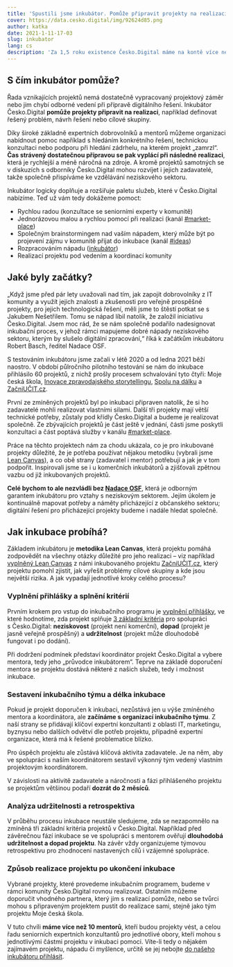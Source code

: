 ```yaml
---
title: 'Spustili jsme inkubátor. Pomůže připravit projekty na realizaci a digitalizovat Česko'
cover: https://data.cesko.digital/img/92624d85.png
author: katka
date: 2021-1-11-17-03
slug: inkubator
lang: cs
description: 'Za 1,5 roku existence Česko.Digital máme na kontě více než 15 projektů. Od samotného začátku se nám ozývají desítky organizací, které potřebují pomoc s digitálním řešením svých projektů v různé fázi rozpracovanosti. Aby bylo možné realizovat co největší počet z nich, rozhodli jsme se s Nadací OSF vytvořit inkubátor.'
---
```


## S čím inkubátor pomůže?

Řada vznikajících projektů nemá dostatečně vypracovaný projektový záměr nebo jim chybí odborné vedení při přípravě digitálního řešení. Inkubátor Česko.Digital **pomůže projekty připravit na realizaci**, například definovat řešený problém, návrh řešení nebo cílové skupiny.

Díky široké základně expertních dobrovolníků a mentorů můžeme organizaci nabídnout pomoc například s hledáním konkrétního řešení, technickou konzultaci nebo podporu při hledání zádrhelu, na kterém projekt „zamrzl“. **Čas strávený dostatečnou přípravou se pak vyplácí při následné realizaci**, která je rychlejší a méně náročná na zdroje. A kromě projektů samotných se v diskuzích s odborníky Česko.Digital mohou rozvíjet i jejich zadavatelé, takže společně přispíváme ke vzdělávání neziskového sektoru.

Inkubátor logicky doplňuje a rozšiřuje paletu služeb, které v Česko.Digital nabízíme. Teď už vám tedy dokážeme pomoct:

- Rychlou radou (konzultace se seniorními experty v komunitě)
- Jednorázovou malou a rychlou pomocí při realizaci (kanál [#market-place](https://cesko-digital.slack.com/archives/CLVAH28P3))
- Společným brainstormingem nad vaším nápadem, který může být po projevení zájmu v komunitě přijat do inkubace (kanál [#ideas](https://cesko-digital.slack.com/archives/C0104T360QP))
- Rozpracováním nápadu ([inkubátor](https://wiki.cesko.digital/x/HBgY))
- Realizací projektu  pod vedením a koordinací komunity

## Jaké byly začátky?

„Když jsme před pár lety uvažovali nad tím, jak zapojit dobrovolníky z IT komunity a využít jejich znalosti a zkušenosti pro veřejně prospěšné projekty, pro jejich technologická řešení, měli jsme to štěstí potkat se s Jakubem Nešetřilem. Tomu se nápad líbil natolik, že založil iniciativu Česko.Digital. Jsem moc rád, že se nám společně podařilo nadesignovat inkubační proces, v jehož rámci mapujeme dobré nápady neziskového sektoru, kterým by slušelo digitální zpracování,“ říká k začátkům inkubátoru Robert Basch, ředitel Nadace OSF.

S testováním inkubátoru jsme začali v létě 2020 a od ledna 2021 běží naostro. V období půlročního pilotního testování se nám do inkubace přihlásilo 60 projektů, z nichž prošly procesem schvalování tyto čtyři: Moje česká škola, [Inovace zpravodajského storytellingu](https://wiki.cesko.digital/x/NgoY), [Spolu na dálku](https://wiki.cesko.digital/x/5woY) a [ZačniUČIT.cz](https://wiki.cesko.digital/x/5hAY).

První ze zmíněných projektů byl po inkubaci připraven natolik, že si ho zadavatelé mohli realizovat vlastními silami. Další tři projekty mají větší technické potřeby, zůstaly pod křídly Česko.Digital a budeme je realizovat společně. Ze zbývajících projektů je část ještě v jednání, části jsme poskytli konzultaci a část poptává služby v kanálu [#market-place](https://cesko-digital.slack.com/archives/CLVAH28P3).

Práce na těchto projektech nám za chodu ukázala, co je pro inkubované projekty důležité, že je potřeba používat nějakou metodiku (vybrali jsme [Lean Canvas](https://leanstack.com/leancanvas)), a co obě strany (zadavatel i mentor) potřebují a jak je v tom podpořit. Inspirovali jsme se i u komerčních inkubátorů a zjišťovali zpětnou vazbu od již inkubovaných projektů.

**Celé bychom to ale nezvládli bez [Nadace OSF](https://osf.cz/)**, která je odborným garantem inkubátoru pro vztahy s neziskovým sektorem. Jejím úkolem je kontinuálně mapovat potřeby a náměty přicházející z občanského sektoru; digitální řešení pro přicházející projekty budeme i nadále hledat společně.

## Jak inkubace probíhá?

Základem inkubátoru je **metodika Lean Canvas**, která projektu pomáhá zodpovědět na všechny otázky důležité pro jeho realizaci – viz například [vyplněný Lean Canvas](https://docs.google.com/presentation/d/1SDzoPxwqgUbdLePSIUpXMWZ4X1k02BcimEewMTqnfys/edit#slide=id.p) z námi inkubovaného projektu [ZačniUČIT.cz](https://wiki.cesko.digital/x/5hAY), který projektu pomohl zjistit, jak vyřešit problémy cílové skupiny a kde jsou největší rizika. A jak vypadají jednotlivé kroky celého procesu?

### Vyplnění přihlášky a splnění kritérií

Prvním krokem pro vstup do inkubačního programu je [vyplnění přihlášky](https://docs.google.com/forms/d/e/1FAIpQLScxOjG29DI92BepAOTgUqiK_05uOxCWFM3D1uAi4wRdamo4LQ/viewform), ve které hodnotíme, zda projekt splňuje [3 základní kritéria](https://wiki.cesko.digital/pages/viewpage.action?pageId=1580262#Slu%C5%BEby%C4%8Cesko.Digital-3krit%C3%A9riaprospolupr%C3%A1cis%C4%8Cesko.Digital) pro spolupráci s Česko.Digital: **neziskovost** (projekt není komerční), **dopad** (projekt je jasně veřejně prospěšný) a **udržitelnost** (projekt může dlouhodobě fungovat i po dodání).

Při dodržení podmínek představí koordinátor projekt Česko.Digital a vybere mentora, tedy jeho „průvodce inkubátorem“. Teprve na základě doporučení mentora se projektu dostává některé z našich služeb, tedy i možnost inkubace.

### Sestavení inkubačního týmu a délka inkubace

Pokud je projekt doporučen k inkubaci, nezůstává jen u výše zmíněného mentora a koordinátora, ale **začínáme s organizací inkubačního týmu**. Z naší strany se přidávají klíčoví expertní konzultanti z oblasti IT, marketingu, byznysu nebo dalších odvětví dle potřeb projektu, případně expertní organizace, která má k řešené problematice blízko.

Pro úspěch projektu ale zůstává klíčová aktivita zadavatele. Je na něm, aby ve spolupráci s naším koordinátorem sestavil výkonný tým vedený vlastním projektovým koordinátorem.

V závislosti na aktivitě zadavatele a náročnosti a fázi přihlášeného projektu se projektům většinou podaří **dozrát do 2 měsíců**.

### Analýza udržitelnosti a retrospektiva

V průběhu procesu inkubace neustále sledujeme, zda se nezapomnělo na zmíněná tři základní kritéria projektů v Česko.Digital. Například před závěrečnou fází inkubace se ve spolupráci s mentorem ověřují **dlouhodobá udržitelnost a dopad projektu**. Na závěr vždy organizujeme týmovou retrospektivu pro zhodnocení nastavených cílů i vzájemné spolupráce.

### Způsob realizace projektu po ukončení inkubace

Vybrané projekty, které provedeme inkubačním programem, budeme v rámci komunity Česko.Digital rovnou realizovat. Ostatním můžeme doporučit vhodného partnera, který jim s realizací pomůže, nebo se tvůrci mohou s připraveným projektem pustit do realizace sami, stejně jako tým projektu Moje česká škola.

V tuto chvíli **máme více než 10 mentorů**, kteří budou projekty vést, a celou řadu seniorních expertních konzultantů pro jednotlivé obory, kteří mohou s jednotlivými částmi projektu v inkubaci pomoci. Víte-li tedy o nějakém zajímavém projektu, nápadu či myšlence, určitě se jej nebojte [do našeho inkubátoru přihlásit](https://docs.google.com/forms/d/e/1FAIpQLScxOjG29DI92BepAOTgUqiK_05uOxCWFM3D1uAi4wRdamo4LQ/viewform).